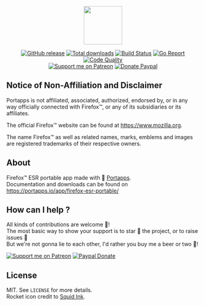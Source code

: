 <p align="center"><a href="https://portapps.io/app/firefox-esr-portable/" target="_blank"><img width="100" src="https://github.com/portapps/firefox-esr-portable/blob/master/res/papp.png"></a></p>

<p align="center">
  <a href="https://portapps.io/app/firefox-esr-portable/#download"><img src="https://img.shields.io/github/release/portapps/firefox-esr-portable.svg?style=flat-square" alt="GitHub release"></a>
  <a href="https://portapps.io/app/firefox-esr-portable/#download"><img src="https://img.shields.io/github/downloads/portapps/firefox-esr-portable/total.svg?style=flat-square" alt="Total downloads"></a>
  <a href="https://travis-ci.com/portapps/firefox-esr-portable"><img src="https://img.shields.io/travis/com/portapps/firefox-esr-portable/master.svg?style=flat-square" alt="Build Status"></a>
  <a href="https://goreportcard.com/report/github.com/portapps/firefox-esr-portable"><img src="https://goreportcard.com/badge/github.com/portapps/firefox-esr-portable?style=flat-square" alt="Go Report"></a>
  <a href="https://www.codacy.com/app/portapps/firefox-esr-portable"><img src="https://img.shields.io/codacy/grade/f1a5201e80574b059f3fa2b921a090c4.svg?style=flat-square" alt="Code Quality"></a>
  <br /><a href="https://www.patreon.com/crazymax"><img src="https://img.shields.io/badge/donate-patreon-f96854.svg?logo=patreon&style=flat-square" alt="Support me on Patreon"></a>
  <a href="https://www.paypal.me/crazyws"><img src="https://img.shields.io/badge/donate-paypal-00457c.svg?logo=paypal&style=flat-square" alt="Donate Paypal"></a>
</p>

## Notice of Non-Affiliation and Disclaimer

Portapps is not affiliated, associated, authorized, endorsed by, or in any way officially connected with Firefox™, or any of its subsidiaries or its affiliates.

The official Firefox™ website can be found at https://www.mozilla.org.

The name Firefox™ as well as related names, marks, emblems and images are registered trademarks of their respective owners.

## About

Firefox™ ESR portable app made with 🚀 [Portapps](https://portapps.io).<br />
Documentation and downloads can be found on https://portapps.io/app/firefox-esr-portable/

## How can I help ?

All kinds of contributions are welcome :raised_hands:!<br />
The most basic way to show your support is to star :star2: the project, or to raise issues :speech_balloon:<br />
But we're not gonna lie to each other, I'd rather you buy me a beer or two :beers:!

[![Support me on Patreon](https://portapps.io/img/donate/patreon.png)](https://www.patreon.com/crazymax) 
[![Paypal Donate](https://portapps.io/img/donate/paypal.png)](https://www.paypal.me/crazyws)

## License

MIT. See `LICENSE` for more details.<br />
Rocket icon credit to [Squid Ink](http://thesquid.ink).
